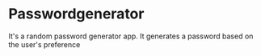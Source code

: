 # Passwordgenerator
It's a random password generator app. 
It generates a password based on the user's preference

